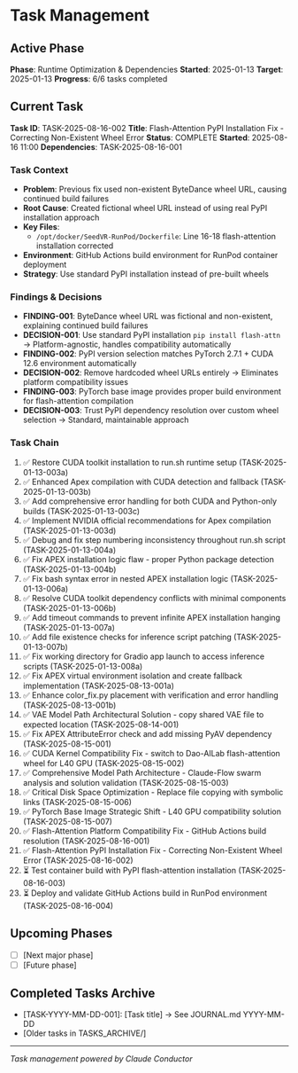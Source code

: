 # Task Management

## Active Phase
**Phase**: Runtime Optimization & Dependencies
**Started**: 2025-01-13
**Target**: 2025-01-13
**Progress**: 6/6 tasks completed

## Current Task
**Task ID**: TASK-2025-08-16-002
**Title**: Flash-Attention PyPI Installation Fix - Correcting Non-Existent Wheel Error
**Status**: COMPLETE
**Started**: 2025-08-16 11:00
**Dependencies**: TASK-2025-08-16-001

### Task Context
<!-- Critical information needed to resume this task -->
- **Problem**: Previous fix used non-existent ByteDance wheel URL, causing continued build failures
- **Root Cause**: Created fictional wheel URL instead of using real PyPI installation approach
- **Key Files**: 
  - `/opt/docker/SeedVR-RunPod/Dockerfile`: Line 16-18 flash-attention installation corrected
- **Environment**: GitHub Actions build environment for RunPod container deployment
- **Strategy**: Use standard PyPI installation instead of pre-built wheels

### Findings & Decisions
- **FINDING-001**: ByteDance wheel URL was fictional and non-existent, explaining continued build failures
- **DECISION-001**: Use standard PyPI installation `pip install flash-attn` → Platform-agnostic, handles compatibility automatically
- **FINDING-002**: PyPI version selection matches PyTorch 2.7.1 + CUDA 12.6 environment automatically
- **DECISION-002**: Remove hardcoded wheel URLs entirely → Eliminates platform compatibility issues
- **FINDING-003**: PyTorch base image provides proper build environment for flash-attention compilation
- **DECISION-003**: Trust PyPI dependency resolution over custom wheel selection → Standard, maintainable approach
### Task Chain
1. ✅ Restore CUDA toolkit installation to run.sh runtime setup (TASK-2025-01-13-003a)
2. ✅ Enhanced Apex compilation with CUDA detection and fallback (TASK-2025-01-13-003b)
3. ✅ Add comprehensive error handling for both CUDA and Python-only builds (TASK-2025-01-13-003c)
4. ✅ Implement NVIDIA official recommendations for Apex compilation (TASK-2025-01-13-003d)
5. ✅ Debug and fix step numbering inconsistency throughout run.sh script (TASK-2025-01-13-004a)
6. ✅ Fix APEX installation logic flaw - proper Python package detection (TASK-2025-01-13-004b)
7. ✅ Fix bash syntax error in nested APEX installation logic (TASK-2025-01-13-006a)
8. ✅ Resolve CUDA toolkit dependency conflicts with minimal components (TASK-2025-01-13-006b)
9. ✅ Add timeout commands to prevent infinite APEX installation hanging (TASK-2025-01-13-007a)
10. ✅ Add file existence checks for inference script patching (TASK-2025-01-13-007b)
11. ✅ Fix working directory for Gradio app launch to access inference scripts (TASK-2025-01-13-008a)
12. ✅ Fix APEX virtual environment isolation and create fallback implementation (TASK-2025-08-13-001a)
13. ✅ Enhance color_fix.py placement with verification and error handling (TASK-2025-08-13-001b)
14. ✅ VAE Model Path Architectural Solution - copy shared VAE file to expected location (TASK-2025-08-14-001)
15. ✅ Fix APEX AttributeError check and add missing PyAV dependency (TASK-2025-08-15-001)
16. ✅ CUDA Kernel Compatibility Fix - switch to Dao-AILab flash-attention wheel for L40 GPU (TASK-2025-08-15-002)
17. ✅ Comprehensive Model Path Architecture - Claude-Flow swarm analysis and solution validation (TASK-2025-08-15-003)
18. ✅ Critical Disk Space Optimization - Replace file copying with symbolic links (TASK-2025-08-15-006)
19. ✅ PyTorch Base Image Strategic Shift - L40 GPU compatibility solution (TASK-2025-08-15-007)
20. ✅ Flash-Attention Platform Compatibility Fix - GitHub Actions build resolution (TASK-2025-08-16-001)
21. ✅ Flash-Attention PyPI Installation Fix - Correcting Non-Existent Wheel Error (TASK-2025-08-16-002)
22. ⏳ Test container build with PyPI flash-attention installation (TASK-2025-08-16-003)
23. ⏳ Deploy and validate GitHub Actions build in RunPod environment (TASK-2025-08-16-004)

## Upcoming Phases
<!-- Future work not yet started -->
- [ ] [Next major phase]
- [ ] [Future phase]

## Completed Tasks Archive
<!-- Recent completions for quick reference -->
- [TASK-YYYY-MM-DD-001]: [Task title] → See JOURNAL.md YYYY-MM-DD
- [Older tasks in TASKS_ARCHIVE/]

---
*Task management powered by Claude Conductor*